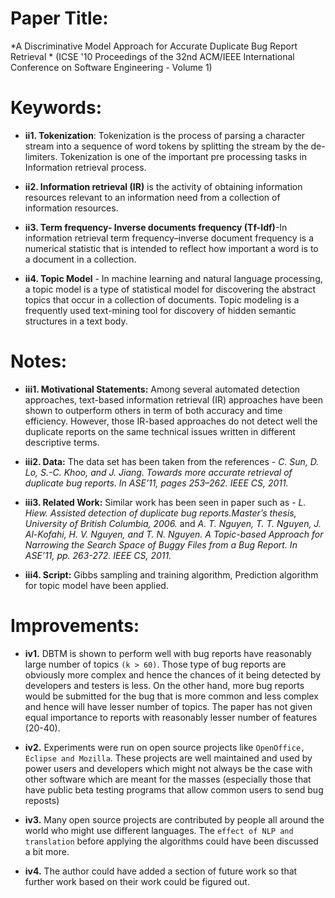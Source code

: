 # Paper Title:
*A Discriminative Model Approach for Accurate Duplicate Bug Report Retrieval * 
(ICSE '10 Proceedings of the 32nd ACM/IEEE International Conference on Software Engineering - Volume 1)


# Keywords:
* **ii1. Tokenization**: Tokenization is the process of parsing a character stream into a sequence of word tokens by splitting the stream by the de-limiters. Tokenization is one of the important pre processing tasks in Information retrieval process.

* **ii2. Information retrieval (IR)** is the activity of obtaining information resources relevant to an information need from a collection of information resources.

* **ii3. Term frequency- Inverse documents frequency (Tf-Idf)**-In information retrieval term frequency–inverse document frequency is a numerical statistic that is intended to reflect how important a word is to a document in a collection.

* **ii4. Topic Model** - In machine learning and natural language processing, a topic model is a type of statistical model for discovering the abstract topics that occur in a collection of documents. Topic modeling is a frequently used text-mining tool for discovery of hidden semantic structures in a text body.

# Notes:
* **iii1. Motivational Statements:**
Among several automated detection approaches, text-based information retrieval (IR) approaches have been shown to outperform others in term of both accuracy and time efficiency. However, those IR-based approaches do not detect well the duplicate reports on the same technical issues written in different descriptive terms.

* **iii2. Data:**
The data set has been taken from the references - *C. Sun, D. Lo, S.-C. Khoo, and J. Jiang. Towards more accurate retrieval of duplicate bug reports. In ASE’11, pages 253–262. IEEE CS, 2011.*

* **iii3. Related Work:**
Similar work has been seen in paper such as - *L. Hiew. Assisted detection of duplicate bug reports.Master’s thesis, University of British Columbia, 2006.* and *A. T. Nguyen, T. T. Nguyen, J. Al-Kofahi, H. V. Nguyen, and T. N. Nguyen. A Topic-based Approach for Narrowing the Search Space of Buggy Files from a Bug Report. In ASE’11, pp. 263-272. IEEE CS, 2011.*

* **iii4. Script:** Gibbs sampling and training algorithm, Prediction algorithm for topic model have been applied.

# Improvements:
* **iv1.** DBTM is shown to perform well with bug reports have reasonably large number of topics `(k > 60)`. Those type of bug reports are obviously more complex and hence the chances of it being detected by developers and testers is less. On the other hand, more bug reports would be submitted for the bug that is more common and less complex and hence will have lesser number of topics. The paper has not given equal importance to reports with reasonably lesser number of features (20-40).

* **iv2.**  Experiments were run on open source projects like `OpenOffice, Eclipse and Mozilla`. These projects are well maintained and used by power users and developers which might not always be the case with other software which are meant for the masses (especially those that have public beta testing programs that allow common users to send bug reposts)

* **iv3.** Many open source projects are contributed by people all around the world who might use different languages. The `effect of NLP and translation` before applying the algorithms could have been discussed a bit more. 

* **iv4.** The author could have added a section of future work so that further work based on their work could be figured out.
